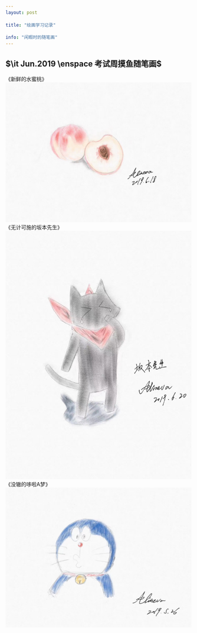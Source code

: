 ```yaml
---
layout: post

title: "绘画学习记录"

info: "闲暇时的随笔画"
---
```

$\it Jun.2019 \enspace 考试周摸鱼随笔画$
---
《新鲜的水蜜桃》
![Alt text](../assets/post_imgs/painting/peach.jpg)
《无计可施的坂本先生》
![Alt text](../assets/post_imgs/painting/sakamoto.jpg)
《没辙的哆啦A梦》
![Alt text](../assets/post_imgs/painting/doraemon.jpg)
